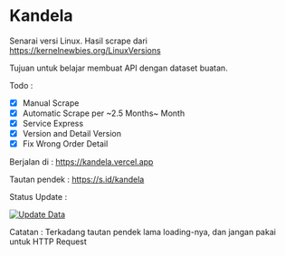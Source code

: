 # Kandela

Senarai versi Linux. Hasil scrape dari <https://kernelnewbies.org/LinuxVersions>

Tujuan untuk belajar membuat API dengan dataset buatan.

Todo :

- [x] Manual Scrape
- [x] Automatic Scrape per ~2.5 Months~ Month
- [x] Service Express
- [x] Version and Detail Version
- [x] Fix Wrong Order Detail

Berjalan di : <https://kandela.vercel.app>

Tautan pendek : <https://s.id/kandela>

Status Update :

[![Update Data](https://github.com/fadzikri/kandela/actions/workflows/update.yml/badge.svg?branch=main)](https://github.com/fadzikri/kandela/actions/workflows/update.yml)

Catatan : Terkadang tautan pendek lama loading-nya, dan jangan pakai untuk HTTP Request
